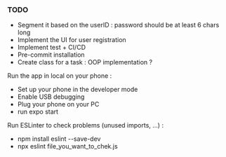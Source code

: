### TODO 
- Segment it based on the userID : password should be at least 6 chars long
- Implement the UI for user registration 
- Implement test + CI/CD
- Pre-commit installation
- Create class for a task : OOP implementation ?

Run the app in local on your phone :
- Set up your phone in the developer mode
- Enable USB debugging
- Plug your phone on your PC
- run expo start

Run ESLinter to check problems (unused imports, ...) :
- npm install eslint --save-dev
- npx eslint file_you_want_to_chek.js